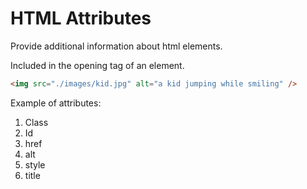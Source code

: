 # HTML Attributes
Provide additional information about html elements. 

Included in the opening tag of an element.

```html
<img src="./images/kid.jpg" alt="a kid jumping while smiling" />
```
Example of attributes:

1. Class
2. Id
3. href
4. alt
5. style
6. title

